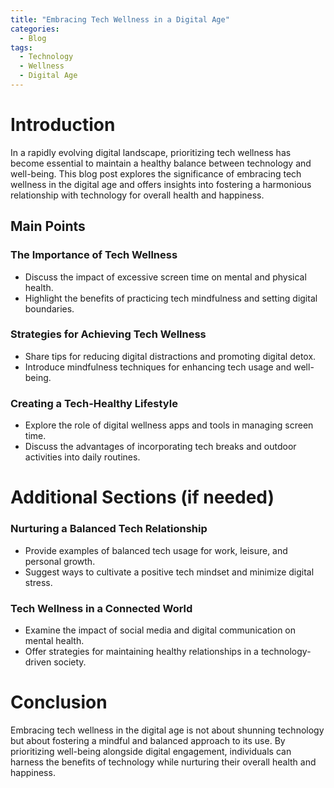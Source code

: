 ```yaml
---
title: "Embracing Tech Wellness in a Digital Age"
categories:
  - Blog
tags:
  - Technology
  - Wellness
  - Digital Age
---
```


# Introduction
In a rapidly evolving digital landscape, prioritizing tech wellness has become essential to maintain a healthy balance between technology and well-being. This blog post explores the significance of embracing tech wellness in the digital age and offers insights into fostering a harmonious relationship with technology for overall health and happiness.

## Main Points
### The Importance of Tech Wellness
- Discuss the impact of excessive screen time on mental and physical health.
- Highlight the benefits of practicing tech mindfulness and setting digital boundaries.

### Strategies for Achieving Tech Wellness
- Share tips for reducing digital distractions and promoting digital detox.
- Introduce mindfulness techniques for enhancing tech usage and well-being.

### Creating a Tech-Healthy Lifestyle
- Explore the role of digital wellness apps and tools in managing screen time.
- Discuss the advantages of incorporating tech breaks and outdoor activities into daily routines.

# Additional Sections (if needed)
### Nurturing a Balanced Tech Relationship
- Provide examples of balanced tech usage for work, leisure, and personal growth.
- Suggest ways to cultivate a positive tech mindset and minimize digital stress.

### Tech Wellness in a Connected World
- Examine the impact of social media and digital communication on mental health.
- Offer strategies for maintaining healthy relationships in a technology-driven society.

# Conclusion
Embracing tech wellness in the digital age is not about shunning technology but about fostering a mindful and balanced approach to its use. By prioritizing well-being alongside digital engagement, individuals can harness the benefits of technology while nurturing their overall health and happiness.